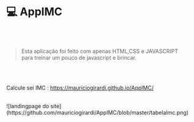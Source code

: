 # :computer: AppIMC

</br>
</br>

> Esta aplicação foi feito com apenas HTML,CSS e JAVASCRIPT</br>
para treinar um pouco de javascript e brincar. 

</br>
</br>

Calcule sei IMC :   https://mauriciogirardi.github.io/AppIMC/

</br>
![landingpage do site](https://github.com/mauriciogirardi/AppIMC/blob/master/tabelaImc.png)


